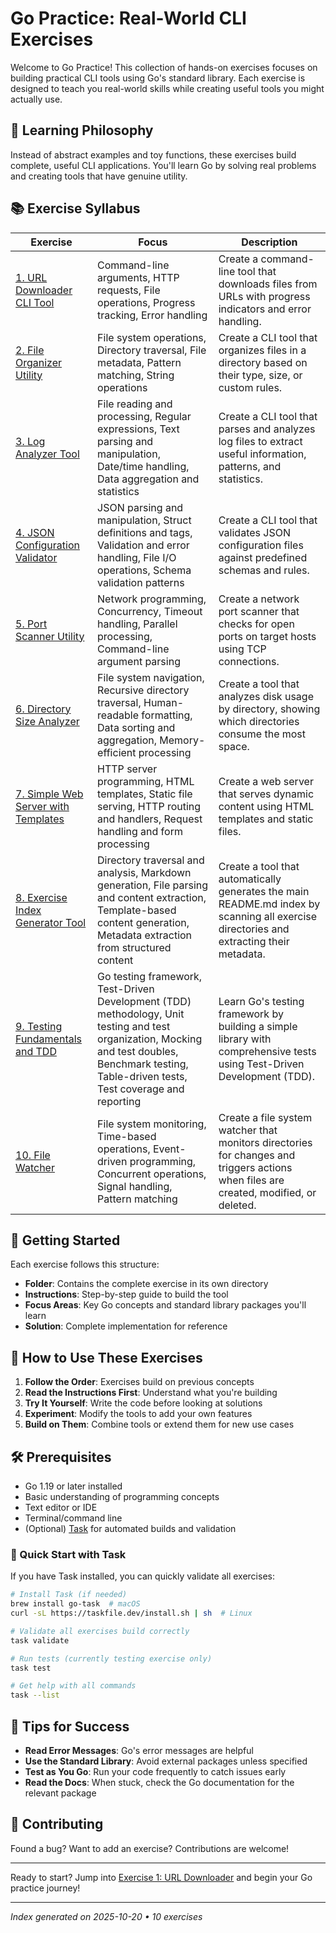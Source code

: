 # Go Practice: Real-World CLI Exercises

Welcome to Go Practice! This collection of hands-on exercises focuses on building practical CLI tools using Go's standard library. Each exercise is designed to teach you real-world skills while creating useful tools you might actually use.

## 🎯 Learning Philosophy

Instead of abstract examples and toy functions, these exercises build complete, useful CLI applications. You'll learn Go by solving real problems and creating tools that have genuine utility.

## 📚 Exercise Syllabus

| Exercise | Focus | Description |
|----------|-------|-------------|
| [1. URL Downloader CLI Tool](./01-url-downloader/) | Command-line arguments, HTTP requests, File operations, Progress tracking, Error handling | Create a command-line tool that downloads files from URLs with progress indicators and error handling. |
| [2. File Organizer Utility](./02-file-organizer/) | File system operations, Directory traversal, File metadata, Pattern matching, String operations | Create a CLI tool that organizes files in a directory based on their type, size, or custom rules. |
| [3. Log Analyzer Tool](./03-log-analyzer/) | File reading and processing, Regular expressions, Text parsing and manipulation, Date/time handling, Data aggregation and statistics | Create a CLI tool that parses and analyzes log files to extract useful information, patterns, and statistics. |
| [4. JSON Configuration Validator](./04-json-validator/) | JSON parsing and manipulation, Struct definitions and tags, Validation and error handling, File I/O operations, Schema validation patterns | Create a CLI tool that validates JSON configuration files against predefined schemas and rules. |
| [5. Port Scanner Utility](./05-port-scanner/) | Network programming, Concurrency, Timeout handling, Parallel processing, Command-line argument parsing | Create a network port scanner that checks for open ports on target hosts using TCP connections. |
| [6. Directory Size Analyzer](./06-dir-sizer/) | File system navigation, Recursive directory traversal, Human-readable formatting, Data sorting and aggregation, Memory-efficient processing | Create a tool that analyzes disk usage by directory, showing which directories consume the most space. |
| [7. Simple Web Server with Templates](./07-web-server/) | HTTP server programming, HTML templates, Static file serving, HTTP routing and handlers, Request handling and form processing | Create a web server that serves dynamic content using HTML templates and static files. |
| [8. Exercise Index Generator Tool](./08-index-generator/) | Directory traversal and analysis, Markdown generation, File parsing and content extraction, Template-based content generation, Metadata extraction from structured content | Create a tool that automatically generates the main README.md index by scanning all exercise directories and extracting their metadata. |
| [9. Testing Fundamentals and TDD](./09-testing-fundamentals/) | Go testing framework, Test-Driven Development (TDD) methodology, Unit testing and test organization, Mocking and test doubles, Benchmark testing, Table-driven tests, Test coverage and reporting | Learn Go's testing framework by building a simple library with comprehensive tests using Test-Driven Development (TDD). |
| [10. File Watcher](./10-file-watcher/) | File system monitoring, Time-based operations, Event-driven programming, Concurrent operations, Signal handling, Pattern matching | Create a file system watcher that monitors directories for changes and triggers actions when files are created, modified, or deleted. |
## 🚀 Getting Started

Each exercise follows this structure:
- **Folder**: Contains the complete exercise in its own directory
- **Instructions**: Step-by-step guide to build the tool
- **Focus Areas**: Key Go concepts and standard library packages you'll learn
- **Solution**: Complete implementation for reference

## 📖 How to Use These Exercises

1. **Follow the Order**: Exercises build on previous concepts
2. **Read the Instructions First**: Understand what you're building
3. **Try It Yourself**: Write the code before looking at solutions
4. **Experiment**: Modify the tools to add your own features
5. **Build on Them**: Combine tools or extend them for new use cases

## 🛠 Prerequisites

- Go 1.19 or later installed
- Basic understanding of programming concepts
- Text editor or IDE
- Terminal/command line
- (Optional) [Task](https://taskfile.dev/) for automated builds and validation

### 🚀 Quick Start with Task

If you have Task installed, you can quickly validate all exercises:

```bash
# Install Task (if needed)
brew install go-task  # macOS
curl -sL https://taskfile.dev/install.sh | sh  # Linux

# Validate all exercises build correctly
task validate

# Run tests (currently testing exercise only)
task test

# Get help with all commands
task --list
```


## 📝 Tips for Success

- **Read Error Messages**: Go's error messages are helpful
- **Use the Standard Library**: Avoid external packages unless specified
- **Test as You Go**: Run your code frequently to catch issues early
- **Read the Docs**: When stuck, check the Go documentation for the relevant package

## 🤝 Contributing

Found a bug? Want to add an exercise? Contributions are welcome!

---

Ready to start? Jump into [Exercise 1: URL Downloader](./01-url-downloader/) and begin your Go practice journey!

---
*Index generated on 2025-10-20 • 10 exercises*